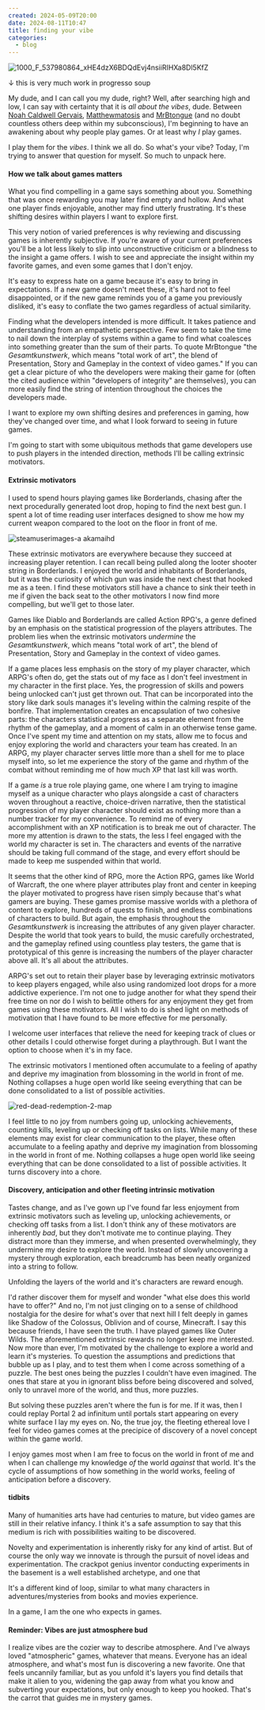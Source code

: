 ```yaml
---
created: 2024-05-09T20:00
date: 2024-08-11T10:47
title: finding your vibe
categories:
  - blog
---
```


![1000_F_537980864_xHE4dzX6BDQdEvj4nsiiRIHXa8Dl5KfZ](https://github.com/user-attachments/assets/cb99801f-f022-431c-8a06-8b65a0bb9ab6)


↓ this is very much work in progresso soup

My dude, and I can call you my dude, right? Well, after searching high and low, I can say with certainty that it is *all about the vibes*, dude. Between [Noah Caldwell Gervais](https://www.youtube.com/@broadcaststsatic), [Matthewmatosis](https://www.youtube.com/@Matthewmatosis) and [MrBtongue](https://www.youtube.com/@MrBtongue) (and no doubt countless others deep within my subconscious), I'm beginning to have an awakening about why people play games. Or at least why *I* play games.

I play them for the *vibes*. I think we all do. So what's your vibe? Today, I'm trying to answer that question for myself. So much to unpack here.

#### How we talk about games matters

What you find compelling in a game says something about you. Something that was once rewarding you may later find empty and hollow. And what one player finds enjoyable, another may find utterly frustrating. It's these shifting desires within players I want to explore first. 

This very notion of varied preferences is why reviewing and discussing games is inherently subjective. If you're aware of your current preferences you'll be a lot less likely to slip into unconstructive criticism or a blindness to the insight a game offers. I wish to see and appreciate the insight within my favorite games, and even some games that I don't enjoy.

It's easy to express hate on a game because it's easy to bring in expectations. If a new game doesn't meet these, it's hard not to feel disappointed, or if the new game reminds you of a game you previously disliked, it's easy to conflate the two games regardless of actual similarity.

Finding what the developers intended is more difficult. It takes patience and understanding from an empathetic perspective. Few seem to take the time to nail down the interplay of systems within a game to find what coalesces into something greater than the sum of their parts. To quote MrBtongue "the *Gesamtkunstwerk*, which means "total work of art", the blend of Presentation, Story and Gameplay in the context of video games." If you can get a clear picture of who the developers were making their game for (often the cited audience within "developers of integrity" are themselves), you can more easily find the string of intention throughout the choices the developers made.

I want to explore my own shifting desires and preferences in gaming, how they've changed over time, and what I look forward to seeing in future games.

I'm going to start with some ubiquitous methods that game developers use to push players in the intended direction, methods I'll be calling extrinsic motivators.

#### Extrinsic motivators

I used to spend hours playing games like Borderlands, chasing after the next procedurally generated loot drop, hoping to find the next best gun. I spent a lot of time reading user interfaces designed to show me how my current weapon compared to the loot on the floor in front of me.

![steamuserimages-a akamaihd](https://github.com/user-attachments/assets/1f30c4fb-c24c-4d9f-9344-c8bcfceb3eab)

These extrinsic motivators are everywhere because they succeed at increasing player retention. I can recall being pulled along the looter shooter string in Borderlands. I enjoyed the world and inhabitants of Borderlands, but it was the curiosity of which gun was inside the next chest that hooked me as a teen. I find these motivators still have a chance to sink their teeth in me if given the back seat to the other motivators I now find more compelling, but we'll get to those later. 

Games like Diablo and Borderlands are called Action RPG's, a genre defined by an emphasis on the statistical progression of the players attributes. The problem lies when the extrinsic motivators *undermine* the *Gesamtkunstwerk*, which means "total work of art", the blend of Presentation, Story and Gameplay in the context of video games. 

If a game places less emphasis on the story of my player character, which ARPG's often do, get the stats out of my face as I don't feel investment in my character in the first place. Yes, the progression of skills and powers being unlocked can't just get thrown out. That can be incorporated into the story like dark souls manages it's leveling within the calming respite of the bonfire. That implementation creates an encapsulation of two cohesive parts: the characters statistical progress as a separate element from the rhythm of the gameplay, and a moment of calm in an otherwise tense game. Once I've spent my time and attention on my stats, allow me to focus and enjoy exploring the world and characters your team has created. In an ARPG, my player character serves  little more than a shell for me to place myself into, so let me experience the story of the game and rhythm of the combat without reminding me of how much XP that last kill was worth.

If a game *is* a true role playing game, one where I am trying to imagine myself as a unique character who plays alongside a cast of characters woven throughout a reactive, choice-driven narrative, then the statistical progression of my player character should exist as nothing more than a number tracker for my convenience. To remind me of every accomplishment with an XP notification is to break me out of character. The more my attention is drawn to the stats, the less I feel engaged with the world my character is set in. The characters and events of the narrative should be taking full command of the stage, and every effort should be made to keep me suspended within that world.

It seems that the other kind of RPG, more the Action RPG, games like World of Warcraft, the one where player attributes play front and center in keeping the player motivated to progress have risen simply because that's what gamers are buying. These games promise massive worlds with a plethora of content to explore, hundreds of quests to finish, and endless combinations of characters to build. But again, the emphasis throughout the *Gesamtkunstwerk* is increasing the attributes of any given player character. Despite the world that took years to build, the music carefully orchestrated, and the gameplay refined using countless play testers, the game that is prototypical of this genre is increasing the numbers of the player character above all. It's all about the attributes.

ARPG's set out to retain their player base by leveraging extrinsic motivators to keep players engaged, while also using randomized loot drops for a more addictive experience. I'm not one to judge another for what they spend their free time on nor do I wish to belittle others for any enjoyment they get from games using these motivators. All I wish to do is shed light on methods of motivation that I have found to be more effective for me personally.

I welcome user interfaces that relieve the need for keeping track of clues or other details I could otherwise forget during a playthrough. But I want the option to choose when it's in my face. 

The extrinsic motivators I mentioned often accumulate to a feeling of apathy and deprive my imagination from blossoming in the world in front of me. Nothing collapses a huge open world like seeing everything that can be done consolidated to a list of possible activities.

![red-dead-redemption-2-map](https://github.com/user-attachments/assets/38729570-1ed2-4481-9de3-d02085b9ccb0)

I feel little to no joy from numbers going up, unlocking achievements, counting kills, leveling up or checking off tasks on lists. While many of these elements may exist for clear communication to the player, these often accumulate to a feeling apathy and deprive my imagination from blossoming in the world in front of me. Nothing collapses a huge open world like seeing everything that can be done consolidated to a list of possible activities. It turns discovery into a chore.

#### Discovery, anticipation and other fleeting intrinsic motivation

Tastes change, and as I've gown up I've found far less enjoyment from extrinsic motivators such as leveling up, unlocking achievements, or checking off tasks from a list. I don't think any of these motivators are inherently *bad*, but they don't motivate me to continue playing. They distract more than they immerse, and when presented overwhelmingly, they undermine my desire to explore the world. Instead of slowly uncovering a mystery through exploration, each breadcrumb has been neatly organized into a string to follow.

Unfolding the layers of the world and it's characters are reward enough.

I'd rather discover them for myself and wonder "what else does this world have to offer?" And no, I'm not just clinging on to a sense of childhood nostalgia for the desire for what's over that next hill I felt deeply in games like Shadow of the Colossus, Oblivion and of course, Minecraft. I say this because friends, I have seen the truth. I have played games like Outer Wilds. The aforementioned extrinsic rewards no longer keep me interested. Now more than ever, I'm motivated by the challenge to explore a world and learn it's mysteries. To question the assumptions and predictions that bubble up as I play, and to test them when I come across something of a puzzle. The best ones being the puzzles I couldn't have even imagined. The ones that stare at you in ignorant bliss before being discovered and solved, only to unravel more of the world, and thus, more puzzles.

But solving these puzzles aren't where the fun is for me. If it was, then I could replay Portal 2 ad infinitum until portals start appearing on every white surface I lay my eyes on. No, the true joy, the fleeting ethereal love I feel for video games comes at the precipice of discovery of a novel concept within the game world.

I enjoy games most when I am free to focus on the world in front of me and when I can challenge my knowledge *of* the world *against* that world. It's the cycle of assumptions of how something in the world works, feeling of anticipation before a discovery.

#### tidbits
Many of humanities arts have had centuries to mature, but video games are still in their relative infancy. I think it's a safe assumption to say that this medium is rich with possibilities waiting to be discovered.

Novelty and experimentation is inherently risky for any kind of artist. But of course the only way we innovate is through the pursuit of novel ideas and experimentation. The crackpot genius inventor conducting experiments in the basement is a well established archetype, and one that 

It's a different kind of loop, similar to what many characters in adventures/mysteries from books and movies experience. 

In a game, I am the one who expects in games.

#### Reminder: Vibes are just atmosphere bud

I realize vibes are the cozier way to describe atmosphere. And I've always loved "atmospheric" games, whatever that means. Everyone has an ideal atmosphere, and what's most fun is discovering a new favorite. One that feels uncannily familiar, but as you unfold it's layers you find details that make it alien to you, widening the gap away from what you know and subverting your expectations, but only enough to keep you hooked. That's the carrot that guides me in mystery games. 